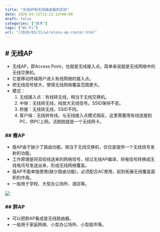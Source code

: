 ```yaml
---
title: "无线AP和无线路由器的区别"
date: 2020-03-31T22:21:13+08:00
draft: false
categories: ["技术"]
tags: ["Wi-Fi"]
url: "/2020/03/31/wireless-ap-router.html"
---
```


## # 无线AP

- 无线AP，即Access Point，也就是无线接入点。简单来说就是无线网络中的无线交换机。
- 它是移动终端用户进入有线网络的接入点。
- 把无线信号放大，使得无线网络覆盖范围更大。
- 模式：
  1. 无线接入点：有线转无线，相当于无线交换机。
  2. 中继：无线转无线，纯放大无线信号。SSID保持不变。
  3. 桥接：无线转无线，SSID不同。
  4. 客户端：无线转有线，与无线接入点模式相反，这里需要用有线连接到PC，供PC上网。活脱脱就是一个无线网卡。
  
  

### ## 瘦AP


  - 瘦AP由于缺少了路由功能，相当于无线交换机，仅仅是提供一个无线信号发射的功能。
  - 工作原理是将双绞线送来的网络信号，经过无线AP编译，将电信号转换成无线电讯号发送出来，形成无线网络覆盖。
  - 瘦AP不能单独使用(缺少路由功能)，必须配合AC使用，起到拓展无线覆盖面积的作用。
  - 一般用于学校、大型办公场所、酒店等。

![](/images/瘦AP.png)

### ## 胖AP

- 可以把胖AP看成是无线路由器。
- 一般用于家庭网络、小型办公场所、小型超市等。


